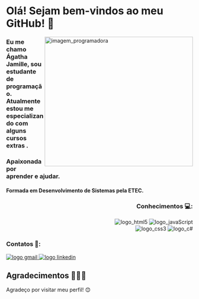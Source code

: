 <h1 align="left">Olá! Sejam bem-vindos ao meu GitHub! 👋</h1> 
<img alt="imagem_programadora" src="https://creazilla-store.fra1.digitaloceanspaces.com/cliparts/7770038/business-woman-laptop-computer-clipart-md.png" width="400px" height="350px" align="right"/>    
<h3 align="left">Eu me chamo Ágatha Jamille, sou estudante de programação.<br/>Atualmente estou me especializando com alguns cursos extras .</h2>
<h3 align="left">Apaixonada por aprender e ajudar.</h3>
<h4 align="left">Formada em Desenvolvimento de Sistemas pela ETEC. </h4>

<h3 align="right">Conhecimentos 💻:</h3>
<div style="justify-content: space-between;" id="badges"> 
    <div align="right">
        <img align="center" alt= "logo_html5" src="https://img.shields.io/badge/HTML5-E34F26?style=for-the-badge&logo=html5&logoColor=white">
        <img align="center" alt= "logo_javaScript" src="https://img.shields.io/badge/JavaScript-323330?style=for-the-badge&logo=javascript&logoColor=F7DF1E"><br>
        <img align="center" alt= "logo_css3" src="https://img.shields.io/badge/CSS3-1572B6?style=for-the-badge&logo=css3&logoColor=white">
        <img align="center" alt= "logo_c#" src="https://img.shields.io/badge/C%23-239120?style=for-the-badge&logo=c-sharp&logoColor=white">
    </div>
</div>

### Contatos 📲:
<a href="mailto:agatha.jamille.tv@gmail.com" target="_blank">
    <img alt="logo gmail" src="https://img.shields.io/badge/Gmail-D14836?style=for-the-badge&logo=gmail&logoColor=white">
</a>
<a href="" target="_blank">
    <img alt="logo linkedin" src="https://img.shields.io/badge/LinkedIn-0077B5?style=for-the-badge&logo=linkedin&logoColor=white">
</a>

## Agradecimentos 🙇🏻‍♀️

Agradeço por visitar meu perfil! 😊
